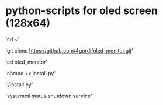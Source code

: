 # python-scripts for oled screen (128x64)

'cd ~'

'git clone https://github.com/4gordi/oled_monitor.git'

'cd oled_monitor'

'chmod +x install.py'

'./install.py'

'systemctl status shutdown.service'
